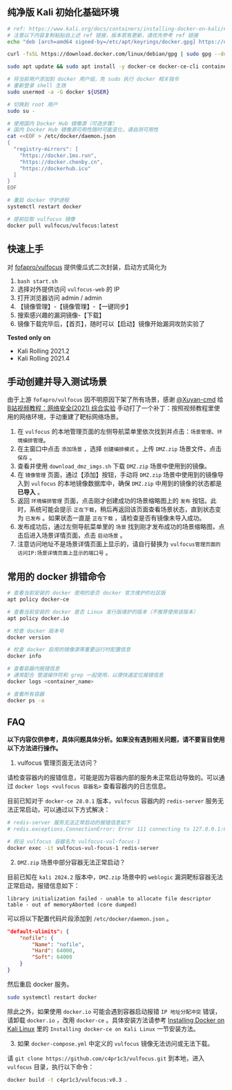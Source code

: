 ## 纯净版 Kali 初始化基础环境

```bash
# ref: https://www.kali.org/docs/containers/installing-docker-on-kali/#installing-docker-ce-on-kali-linux
# 注意以下内容复制粘贴自上述 ref 链接，版本若有更新，请优先参考 ref 链接
echo "deb [arch=amd64 signed-by=/etc/apt/keyrings/docker.gpg] https://download.docker.com/linux/debian bookworm stable" | sudo tee /etc/apt/sources.list.d/docker.list 

curl -fsSL https://download.docker.com/linux/debian/gpg | sudo gpg --dearmor -o /etc/apt/keyrings/docker.gpg

sudo apt update && sudo apt install -y docker-ce docker-ce-cli containerd.io jq

# 将当前用户添加到 docker 用户组，免 sudo 执行 docker 相关指令
# 重新登录 shell 生效
sudo usermod -a -G docker ${USER}

# 切换到 root 用户
sudo su -

# 使用国内 Docker Hub 镜像源（可选步骤）
# 国内 Docker Hub 镜像源可用性随时可能变化，请自测可用性
cat <<EOF > /etc/docker/daemon.json
{
  "registry-mirrors": [
    "https://docker.1ms.run",
    "https://docker.chenby.cn",
    "https://dockerhub.icu"
  ]
}
EOF

# 重启 docker 守护进程
systemctl restart docker

# 提前拉取 vulfocus 镜像
docker pull vulfocus/vulfocus:latest
```

## 快速上手

对 [fofapro/vulfocus](https://github.com/fofapro/vulfocus) 提供傻瓜式二次封装，启动方式简化为

1. `bash start.sh`
2. 选择对外提供访问 `vulfocus-web` 的 IP
3. 打开浏览器访问 admin / admin
4. 【镜像管理】-【镜像管理】-【一键同步】
5. 搜索感兴趣的漏洞镜像-【下载】
6. 镜像下载完毕后，【首页】，随时可以【启动】镜像开始漏洞攻防实验了

**Tested only on**

- Kali Rolling 2021.2
- Kali Rolling 2021.4

## 手动创建并导入测试场景

由于上游 `fofapro/vulfocus` 因不明原因下架了所有场景，感谢 [@Xuyan-cmd](https://github.com/Xuyan-cmd) 给 [B站视频教程：网络安全(2021) 综合实验](https://www.bilibili.com/video/BV1p3411x7da) 手动打了一个补丁：按照视频教程里使用的网络环境，手动重建了靶标网络场景。

1. 在 `vulfocus` 的本地管理页面的左侧导航菜单里依次找到并点击：`场景管理`、`环境编排管理`。
2. 在主窗口中点击 `添加场景` ，选择 `创建编排模式` 。上传 `DMZ.zip` 场景文件，点击 `保存` 。
3. 查看并使用 `download_dmz_imgs.sh` 下载 `DMZ.zip` 场景中使用到的镜像。
4. 在 `镜像管理` 页面，通过【添加】按钮，手动将 `DMZ.zip` 场景中使用到的镜像导入到 `vulfocus` 的本地镜像数据库中，确保 `DMZ.zip` 中用到的镜像的状态都是 **已导入** 。
5. 返回 `环境编排管理` 页面，点击刚才创建成功的场景缩略图上的 `发布` 按钮。此时，系统可能会提示 `正在下载`，稍后再返回该页面查看场景状态，直到状态变为 `已发布` 。如果状态一直是 `正在下载` ，请检查是否有镜像未导入成功。
6. 发布成功后，通过左侧导航菜单里的 `场景` 找到刚才发布成功的场景缩略图，点击后进入场景详情页面，点击 `启动场景` 。
7. 注意访问地址不是场景详情页面上显示的，请自行替换为 `vulfocus管理页面的访问IP:场景详情页面上显示的端口号` 。

## 常用的 docker 排错命令

```bash
# 查看当前安装的 docker 使用的是否 docker 官方维护的社区版
apt policy docker-ce

# 查看当前安装的 docker 是否 Linux 发行版维护的版本（不推荐使用该版本）
apt policy docker.io

# 检查 docker 版本号
docker version

# 检查 docker 启用的镜像源等重要运行时配置信息
docker info

# 查看容器内报错信息
# 通常配合 管道操作符和 grep 一起使用，以便快速定位报错信息
docker logs <container_name>

# 查看所有容器
docker ps -a
```

## FAQ

**以下内容仅供参考，具体问题具体分析。如果没有遇到相关问题，请不要盲目使用以下方法进行操作。**

1. vulfocus 管理页面无法访问？

请检查容器内的报错信息，可能是因为容器内部的服务未正常启动导致的。可以通过 `docker logs <vulfocus 容器名>` 查看容器内的日志信息。

目前已知对于 `docker-ce 28.0.1` 版本，`vulfocus` 容器内的 `redis-server` 服务无法正常启动，可以通过以下方式解决：

```bash
# redis-server 服务无法正常启动的报错信息如下
# redis.exceptions.ConnectionError: Error 111 connecting to 127.0.0.1:6379. Connection refused.

# 假设 vulfocus 容器名为 vulfocus-vul-focus-1
docker exec -it vulfocus-vul-focus-1 redis-server

```


2. `DMZ.zip` 场景中部分容器无法正常启动？

目前已知在 `kali 2024.2` 版本中，`DMZ.zip` 场景中的 `weblogic` 漏洞靶标容器无法正常启动，报错信息如下：

```
library initialization failed - unable to allocate file descriptor table - out of memoryAborted (core dumped)
```

可以将以下配置代码片段添加到 `/etc/docker/daemon.json` 。

```json
"default-ulimits": {
    "nofile": {
        "Name": "nofile",
        "Hard": 64000,
        "Soft": 64000
    }
}
```

然后重启 docker 服务。

```bash
sudo systemctl restart docker
```

除此之外，如果使用 `docker.io` 可能会遇到容器启动报错 `IP 地址分配冲突` 错误，请卸载 `docker.io` ，改用 `docker-ce` 。具体安装方法请参考 [Installing Docker on Kali Linux](https://www.kali.org/docs/containers/installing-docker-on-kali/#installing-docker-ce-on-kali-linux)  里的 `Installing docker-ce on Kali Linux` 一节安装方法。

3. 如果 `docker-compose.yml` 中定义的 `vulfocus` 镜像无法访问或无法下载。

请 `git clone https://github.com/c4pr1c3/vulfocus.git` 到本地，进入 `vulfocus` 目录，执行以下命令：

```bash
docker build -t c4pr1c3/vulfocus:v0.3 .
```

